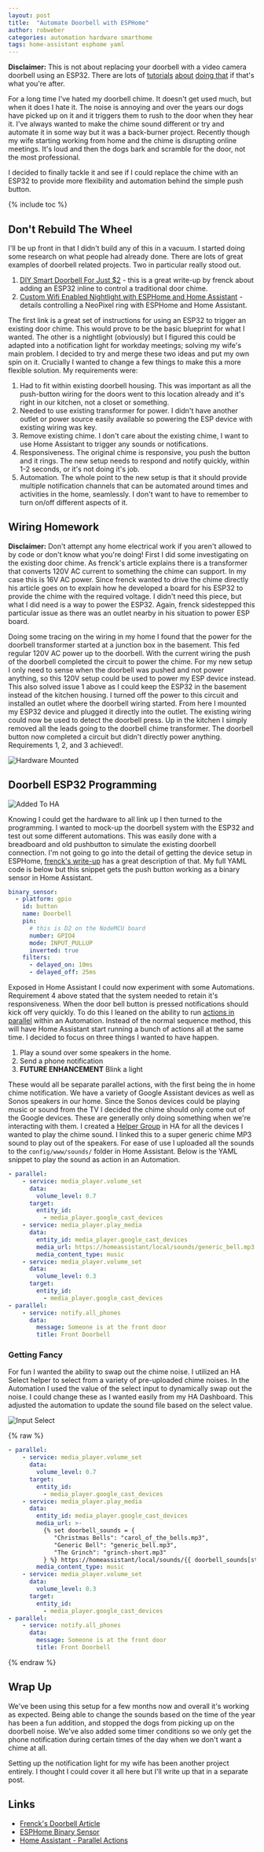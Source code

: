 ```yaml
---
layout: post
title:  "Automate Doorbell with ESPHome"
author: robweber
categories: automation hardware smarthome
tags: home-assistant esphome yaml
---
```


__Disclaimer:__ This is not about replacing your doorbell with a video camera doorbell using an ESP32. There are lots of [tutorials](https://home-assistant-guide.com/2020/10/08/building-a-video-doorbell-using-an-esp32-cam-with-esphome/) [about](https://home-assistant-guide.com/2020/10/08/building-a-video-doorbell-using-an-esp32-cam-with-esphome/) [doing that](https://community.home-assistant.io/t/diy-video-doorbell-with-voice-response-esphome-esp32-camera-dfplayer-mini/208254) if that's what you're after.

For a long time I've hated my doorbell chime. It doesn't get used much, but when it does I hate it. The noise is annoying and over the years our dogs have picked up on it and it triggers them to rush to the door when they hear it. I've always wanted to make the chime sound different or try and automate it in some way but it was a back-burner project. Recently though my wife starting working from home and the chime is disrupting online meetings. It's loud and then the dogs bark and scramble for the door, not the most professional.

I decided to finally tackle it and see if I could replace the chime with an ESP32 to provide more flexibility and automation behind the simple push button.

<!--more-->

{% include toc %}

## Don't Rebuild The Wheel

I'll be up front in that I didn't build any of this in a vacuum. I started doing some research on what people had already done. There are lots of great examples of doorbell related projects. Two in particular really stood out.

1. [DIY Smart Doorbell For Just $2][frenck-doorbell] - this is a great write-up by frenck about adding an ESP32 inline to control a traditional door chime.
2. [Custom Wifi Enabled Nightlight with ESPHome and Home Assistant][nightlight-article] - details controlling a NeoPixel ring with ESPHome and Home Assistant.

The first link is a great set of instructions for using an ESP32 to trigger an existing door chime. This would prove to be the basic blueprint for what I wanted. The other is a nightlight (obviously) but I figured this could be adapted into a notification light for workday meetings; solving my wife's main problem. I decided to try and merge these two ideas and put my own spin on it. Crucially I wanted to change a few things to make this a more flexible solution. My requirements were:

1. Had to fit within existing doorbell housing. This was important as all the push-button wiring for the doors went to this location already and it's right in our kitchen, not a closet or something.
2. Needed to use existing transformer for power. I didn't have another outlet or power source easily available so powering the ESP device with existing wiring was key.
3. Remove existing chime. I don't care about the existing chime, I want to use Home Assistant to trigger any sounds or notifications.
4. Responsiveness. The original chime is responsive, you push the button and it rings. The new setup needs to respond and notify quickly, within 1-2 seconds, or it's not doing it's job.
5. Automation. The whole point to the new setup is that it should provide multiple notification channels that can be automated around times and activities in the home, seamlessly. I don't want to have to remember to turn on/off different aspects of it.

## Wiring Homework

__Disclaimer:__ Don't attempt any home electrical work if you aren't allowed to by code or don't know what you're doing! First I did some investigating on the existing door chime. As frenck's article explains there is a transformer that converts 120V AC current to something the chime can support. In my case this is 16V AC power. Since frenck wanted to drive the chime directly his article goes on to explain how he developed a board for his ESP32 to provide the chime with the required voltage. I didn't need this piece, but what I did need is a way to power the ESP32. Again, frenck sidestepped this particular issue as there was an outlet nearby in his situation to power ESP board.

Doing some tracing on the wiring in my home I found that the power for the doorbell transformer started at a junction box in the basement. This fed regular 120V AC power up to the doorbell. With the current wiring the push of the doorbell completed the circuit to power the chime. For my new setup I only need to sense when the doorbell was pushed and not power anything, so this 120V setup could be used to power my ESP device instead. This also solved issue 1 above as I could keep the ESP32 in the basement instead of the kitchen housing. I turned off the power to this circuit and installed an outlet where the doorbell wiring started. From here I mounted my ESP32 device and plugged it directly into the outlet. The existing wiring could now be used to detect the doorbell press. Up in the kitchen I simply removed all the leads going to the doorbell chime transformer. The doorbell button now completed a circuit but didn't directly power anything. Requirements 1, 2, and 3 achieved!.

![Hardware Mounted](/images/2022-12/doorbell_mounted.jpg)

## Doorbell ESP32 Programming

![Added To HA](/images/2022-12/doorbell_device_ha.PNG)

Knowing I could get the hardware to all link up I then turned to the programming. I wanted to mock-up the doorbell system with the ESP32 and test out some different automations. This was easily done with a breadboard and old pushbutton to simulate the existing doorbell connection. I'm not going to go into the detail of getting the device setup in ESPHome, [frenck's write-up][frenck-doorbell] has a great description of that. My full YAML code is below but this snippet gets the push button working as a binary sensor in Home Assistant.

```yaml
binary_sensor:
  - platform: gpio
    id: button
    name: Doorbell
    pin:
      # this is D2 on the NodeMCU board
      number: GPIO4
      mode: INPUT_PULLUP
      inverted: true
    filters:
      - delayed_on: 10ms
      - delayed_off: 25ms
```

Exposed in Home Assistant I could now experiment with some Automations. Requirement 4 above stated that the system needed to retain it's responsiveness. When the door bell button is pressed notifications should kick off very quickly. To do this I leaned on the ability to run [actions in parallel](https://www.home-assistant.io/docs/scripts/#parallelizing-actions) within an Automation. Instead of the normal sequence method, this will have Home Assistant start running a bunch of actions all at the same time. I decided to focus on three things I wanted to have happen.

1. Play a sound over some speakers in the home.
2. Send a phone notification
3. __FUTURE ENHANCEMENT__ Blink a light

These would all be separate parallel actions, with the first being the in home chime notification. We have a variety of Google Assistant devices as well as Sonos speakers in our home. Since the Sonos devices could be playing music or sound from the TV I decided the chime should only come out of the Google devices. These are generally only doing something when we're interacting with them. I created a [Helper Group](https://www.home-assistant.io/integrations/group/) in HA for all the devices I wanted to play the chime sound. I linked this to a super generic chime MP3 sound to play out of the speakers. For ease of use I uploaded all the sounds to the `config/www/sounds/` folder in Home Assistant. Below is the YAML snippet to play the sound as action in an Automation.

```yaml
- parallel:
    - service: media_player.volume_set
      data:
        volume_level: 0.7
      target:
        entity_id:
          - media_player.google_cast_devices
    - service: media_player.play_media
      data:
        entity_id: media_player.google_cast_devices
        media_url: https://homeassistant/local/sounds/generic_bell.mp3
        media_content_type: music
    - service: media_player.volume_set
      data:
        volume_level: 0.3
      target:
        entity_id:
          - media_player.google_cast_devices
- parallel:
    - service: notify.all_phones
      data:
        message: Someone is at the front door
        title: Front Doorbell
```

### Getting Fancy

For fun I wanted the ability to swap out the chime noise. I utilized an HA Select helper to select from a variety of pre-uploaded chime noises. In the Automation I used the value of the select input to dynamically swap out the noise. I could change these as I wanted easily from my HA Dashboard. This adjusted the automation to update the sound file based on the select value.

![Input Select](/images/2022-12/doorbell_sound_select.png)

{% raw %}
```yaml
- parallel:
    - service: media_player.volume_set
      data:
        volume_level: 0.7
      target:
        entity_id:
          - media_player.google_cast_devices
    - service: media_player.play_media
      data:
        entity_id: media_player.google_cast_devices
        media_url: >-
          {% set doorbell_sounds = {
             "Christmas Bells": "carol_of_the_bells.mp3",
             "Generic Bell": "generic_bell.mp3",
             "The Grinch": "grinch-short.mp3"
          } %} https://homeassistant/local/sounds/{{ doorbell_sounds[states('input_select.doorbell_sound')] }}
        media_content_type: music
    - service: media_player.volume_set
      data:
        volume_level: 0.3
      target:
        entity_id:
          - media_player.google_cast_devices
- parallel:
    - service: notify.all_phones
      data:
        message: Someone is at the front door
        title: Front Doorbell
```
{% endraw %}

## Wrap Up

We've been using this setup for a few months now and overall it's working as expected. Being able to change the sounds based on the time of the year has been a fun addition, and stopped the dogs from picking up on the doorbell noise. We've also added some timer conditions so we only get the phone notification during certain times of the day when we don't want a chime at all.

Setting up the notification light for my wife has been another project entirely. I thought I could cover it all here but I'll write up that in a separate post.

## Links

* [Frenck's Doorbell Article][frenck-doorbell]
* [ESPHome Binary Sensor](https://esphome.io/components/binary_sensor/index.html)
* [Home Assistant - Parallel Actions](https://www.home-assistant.io/docs/scripts/#parallelizing-actions)

[frenck-doorbell]: https://frenck.dev/diy-smart-doorbell-for-just-2-dollar/
[nightlight-article]: https://blog.christophersmart.com/2020/04/05/custom-wifi-enabled-nightlight-with-esphome-and-home-assistant/
